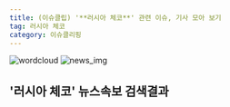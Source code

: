 ```yaml
---
title: (이슈클립) '**러시아 체코**' 관련 이슈, 기사 모아 보기
tag: 러시아 체코
category: 이슈클리핑
---
```

![wordcloud](https://s3.ap-northeast-2.amazonaws.com/lyrics101-wordcloud/2018-09-10-1536557767.png)
![news_img](https://user-images.githubusercontent.com/42597476/44507050-1206f400-a6e4-11e8-8d98-7ffbfebb353f.png)
## **'**러시아 체코**'** 뉴스속보 검색결과

